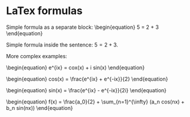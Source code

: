<!-- cspell: words infty -->

# LaTex formulas

Simple formula as a separate block:
\begin{equation}
5 = 2 + 3
\end{equation}

Simple formula inside the sentence: $5 = 2 + 3$.

More complex examples:

\begin{equation}
e^{ix} = cox(x) + i sin(x)
\end{equation}

\begin{equation}
cos(x) = \frac{e^{ix} + e^{-ix}}{2}
\end{equation}

\begin{equation}
sin(x) = \frac{e^{ix} - e^{-ix}}{2i}
\end{equation}

\begin{equation}
f(x) = \frac{a_0}{2} + \sum_{n=1}^{\infty} (a_n cos(nx) + b_n sin(nx))
\end{equation}
